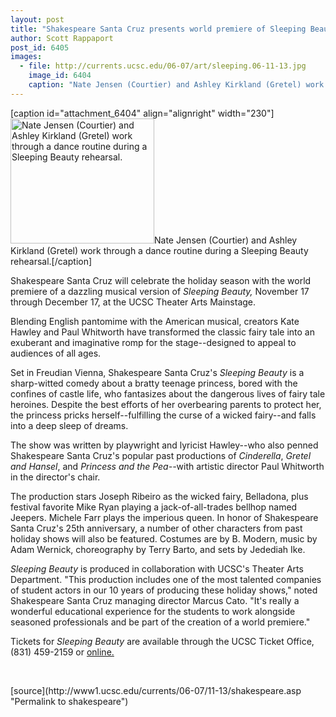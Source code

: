 ```yaml
---
layout: post
title: "Shakespeare Santa Cruz presents world premiere of Sleeping Beauty"
author: Scott Rappaport 
post_id: 6405
images:
  - file: http://currents.ucsc.edu/06-07/art/sleeping.06-11-13.jpg
    image_id: 6404
    caption: "Nate Jensen (Courtier) and Ashley Kirkland (Gretel) work through a dance routine during a Sleeping Beauty rehearsal."
---
```


[caption id="attachment_6404" align="alignright" width="230"]<a href="http://localhost/mysite/wp-content/uploads/2006/11/sleeping.06-11-13.jpg"><img class="size-full wp-image-6404" src="http://localhost/mysite/wp-content/uploads/2006/11/sleeping.06-11-13.jpg" alt="Nate Jensen (Courtier) and Ashley Kirkland (Gretel) work through a dance routine during a Sleeping Beauty rehearsal." width="230" height="200" /></a>Nate Jensen (Courtier) and Ashley Kirkland (Gretel) work through a dance routine during a Sleeping Beauty rehearsal.[/caption]
<a name="content" id="content"></a>
<p>
  Shakespeare Santa Cruz will celebrate the holiday season with the world premiere of a dazzling musical version of <i>Sleeping Beauty,</i> November 17 through December 17, at the UCSC Theater Arts Mainstage.
</p>
<p>
  Blending English pantomime with the American musical, creators Kate Hawley and Paul Whitworth have transformed the classic fairy tale into an exuberant and imaginative romp for the stage--designed to appeal to audiences of all ages.
</p>
<p>
  Set in Freudian Vienna, Shakespeare Santa Cruz's <i>Sleeping Beauty</i> is a sharp-witted comedy about a bratty teenage princess, bored with the confines of castle life, who fantasizes about the dangerous lives of fairy tale heroines. Despite the best efforts of her overbearing parents to protect her, the princess pricks herself--fulfilling the curse of a wicked fairy--and falls into a deep sleep of dreams.
</p>
<p>
  The show was written by playwright and lyricist Hawley--who also penned Shakespeare Santa Cruz's popular past productions of <i>Cinderella</i>, <i>Gretel and Hansel</i>, and <i>Princess and the Pea--</i>with artistic director Paul Whitworth in the director's chair.
</p>
<p>
  The production stars Joseph Ribeiro as the wicked fairy, Belladona, plus festival favorite Mike Ryan playing a jack-of-all-trades bellhop named Jeepers. Michele Farr plays the imperious queen. In honor of Shakespeare Santa Cruz's 25th anniversary, a number of other characters from past holiday shows will also be featured. Costumes are by B. Modern, music by Adam Wernick, choreography by Terry Barto, and sets by Jedediah Ike.
</p>
<p>
  <i>Sleeping Beauty</i> is produced in collaboration with UCSC's Theater Arts Department. "This production includes one of the most talented companies of student actors in our 10 years of producing these holiday shows," noted Shakespeare Santa Cruz managing director Marcus Cato. "It's really a wonderful educational experience for the students to work alongside seasoned professionals and be part of the creation of a world premiere."
</p>
<p>
  Tickets for <i>Sleeping Beauty</i> are available through the UCSC Ticket Office, (831) 459-2159 or <a href="http://www.shakespearesantacruz.org">online.</a>
</p>
<p>
  <br>
</p>
[source](http://www1.ucsc.edu/currents/06-07/11-13/shakespeare.asp "Permalink to shakespeare")
